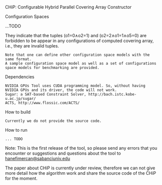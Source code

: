 
CHiP: Configurable Hybrid Parallel Covering Array Constructor

Configuration Spaces

 ...TODO

They indicate that the tuples (o1=0∧o2=1) and (o2=2∧o1=1∧o5=0) are forbidden to be appear in any configurations of computed covering array, i.e., they are invalid tuples.

    Note that one can define other configuration space models with the same format.
    A sample configuration space model as well as a set of configurations space models for benchmarking are provided.

Dependencies

    NVIDIA GPUs Tool uses CUDA programming model. So, without having NVIDIA GPUs and its driver, the code will not work.
    Sugar: a SAT-based Constraint Solver, http://bach.istc.kobe-u.ac.jp/sugar/
    ACTS, http://www.flossic.com/ACTS/
  
How to build

    Currently we do not provide the source code.

How to run

    ... TODO

Note: This is the first release of the tool, so please send any errors that you encounter or suggestions and questions about the tool to hanefimercan@sabanciuniv.edu

The paper about CHiP is currently under review, therefore we can not give more detail how the algorithm work and share the source code of the CHiP for the moment.
